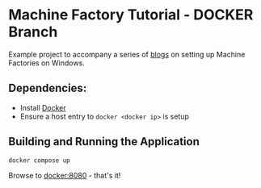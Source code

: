 # Machine Factory Tutorial - DOCKER Branch

Example project to accompany a series of [blogs](http://www.onegeek.com.au/articles/machine-factories-part1-vagrant) on setting up Machine Factories on Windows.

## Dependencies:

- Install [Docker](http://www.docker.com)
- Ensure a host entry to `docker <docker ip>` is setup

## Building and Running the Application

```
docker compose up
```

Browse to [docker:8080](http://docker:8080) - that's it!
